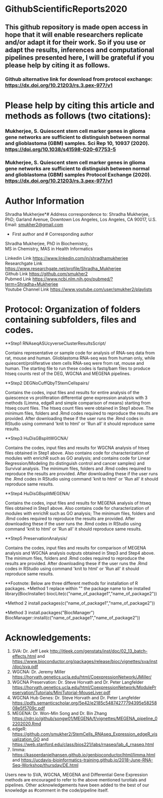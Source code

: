 # GithubScientificReports2020

## This github repository is made open access in hope that it will enable researchers replicate and/or adapt it for their work. So if you use or adapt the results, inferences and computational pipelines presented here, I will be grateful if you please help by citing it as follows. 

### Github alternative link for download from protocol exchange: https://dx.doi.org/10.21203/rs.3.pex-977/v1

# Please help by citing this article and methods as follows (two citations): 
### Mukherjee, S. Quiescent stem cell marker genes in glioma gene networks are sufficient to distinguish between normal and glioblastoma (GBM) samples. Sci Rep 10, 10937 (2020). https://doi.org/10.1038/s41598-020-67753-5

### Mukherjee, S. Quiescent stem cell marker genes in glioma gene networks are sufficient to distinguish between normal and glioblastoma (GBM) samples Protocol Exchange (2020). https://dx.doi.org/10.21203/rs.3.pex-977/v1



# Author Information
Shradha Mukherjee*#
Address correspondence to: Shradha Mukherjee, PhD; Garland Avenue, Downtown Los Angeles, Los Angeles, CA 90017, U.S. Email: smukher2@gmail.com
* First author and # Corresponding author

Shradha Mukherjee, PhD in Biochemistry,                                                                                                                                       
MS in Chemistry, MAS in Health Informatics 

Linkedin Link https://www.linkedin.com/in/shradhamukherjee                                                                                        
Researchgate Link https://www.researchgate.net/profile/Shradha_Mukherjee                                                         
Github Link https://github.com/smukher2                                                                                                                                       
Pubmed Link https://www.ncbi.nlm.nih.gov/pubmed/?term=Shradha+Mukherjee   
Youtube Channel Link https://www.youtube.com/user/smukher2/playlists


# Protocol: Organization of folders containing subfolders, files and codes. 

**Step1 RNAseqASUcyverseClusterResultsScript/ 

Contains representative or sample code for analysis of RNA-seq data from rat, mouse and human. Glioblastoma RNA-seq was from human only, while quiescent/proliferative stem cells RNA-seq were from rat, mouse and human. The starting file to run these codes is fastq/bam files to produce htseq counts rest of the DEG, WGCNA and MEGENA pipelines. 
 
**Step2 DEGNoCuffQbyTStemCellspairs/ 

Contains the codes, input files and results for entire analysis of the quiescence vs proliferation differential gene expression analysis with 3 methods (Limma, edgeR and simple comparison of means) starting from htseq count files. The htseq count files were obtained in Step1 above.
The minimum files, folders and .Rmd codes required to reproduce the results are provided. After downloading these if the user runs the .Rmd codes in RStudio using command 'knit to html' or 'Run all' it should reproduce same results. 
  
**Step3 HuDisGBsplitWGCNA/ 

Contains the codes, input files and results for WGCNA analysis of htseq files obtained in Step1 above. Also contains code for characterization of modules with enrichR such as GO analysis; and contains code for Linear Regression/Modeling (to distinguish control and cancer samples) and Survival analysis. 
The minimum files, folders and .Rmd codes required to reproduce the results are provided. After downloading these if the user runs the .Rmd codes in RStudio using command 'knit to html' or 'Run all' it should reproduce same results. 

**Step4 HuDisGBsplitMEGENA/ 

Contains the codes, input files and results for MEGENA analysis of htseq files obtained in Step1 above. Also contains code for characterization of modules with enrichR such as GO analysis;
The minimum files, folders and .Rmd codes required to reproduce the results are provided. After downloading these if the user runs the .Rmd codes in RStudio using command 'knit to html' or 'Run all' it should reproduce same results. 

**Step5 PreservationAnalysis/ 

Contains the codes, input files and results for comparison of MEGENA analysis and WGCNA analysis outputs obtained in Step3 and Step4 above. 
The minimum files, folders and .Rmd codes required to reproduce the results are provided. After downloading these if the user runs the .Rmd codes in RStudio using command 'knit to html' or 'Run all' it should reproduce same results. 

**Footnote: Below are three different methods for installation of R packages. 
*Method 1 replace within "" the package name to be installed
library(BiocInstaller)
biocLite(c("name_of_package1","name_of_package2"))

*Method 2
install.packages(c("name_of_package1","name_of_package2"))

*Method 3
install.packages("BiocManager")
BiocManager::install(c("name_of_package1","name_of_package2"))
 

# Acknowledgements: 

1) SVA: Dr. Jeff Leek http://jtleek.com/genstats/inst/doc/02_13_batch-effects.html and https://www.bioconductor.org/packages/release/bioc/vignettes/sva/inst/doc/sva.pdf
2) WGCNA: Dr. Jeremy Miller https://horvath.genetics.ucla.edu/html/CoexpressionNetwork/JMiller/
3) WGCNA Preservation: Dr. Steve Horvath and Dr. Peter Langfelder https://horvath.genetics.ucla.edu/html/CoexpressionNetwork/ModulePreservation/Tutorials/MiniTutorial-MouseLiver.pdf
4) WGCNA Hub Genes: Dr. Steve Horvath and Dr. Peter Langfelder https://pdfs.semanticscholar.org/5e42/e2185c54874277794395e5825808e5f5709c.pdf
5) MEGENA: Dr. Won-Min Song and Dr. Bin Zhang https://rdrr.io/github/songw01/MEGENA/f/vignettes/MEGENA_pipeline_02202020.Rmd
6) edgeR: https://github.com/smukher2/StemCells_RNAseq_Expression_edgeR_visualization_GO and https://web.stanford.edu/class/bios221/labs/rnaseq/lab_4_rnaseq.html
7) limma: https://kasperdanielhansen.github.io/genbioconductor/html/limma.html and https://ucdavis-bioinformatics-training.github.io/2018-June-RNA-Seq-Workshop/thursday/DE.html

Users new to SVA, WGCNA, MEGENA and Differential Gene Expression methods are encouraged to refer to the above mentioned turotials and pipelines. Other acknowledgements have been added to the best of our knowledge as #comment in the code/pipeline itself. 
